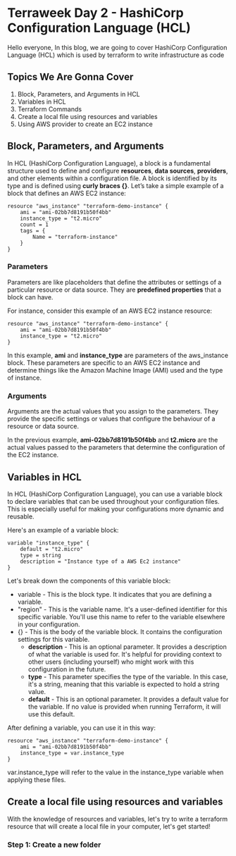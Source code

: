# Terraweek Day 2 - HashiCorp Configuration Language (HCL)
Hello everyone, In this blog, we are going to cover HashiCorp Configuration Language (HCL) which is used by terraform to write infrastructure as code

## Topics We Are Gonna Cover
1. Block, Parameters, and Arguments in HCL
2. Variables in HCL
3. Terraform Commands
4. Create a local file using resources and variables
5. Using AWS provider to create an EC2 instance

## Block, Parameters, and Arguments
In HCL (HashiCorp Configuration Language), a block is a fundamental structure used to define and configure **resources**, **data sources**, **providers**, and other elements within a configuration file. A block is identified by its type and is defined using **curly braces {}**. Let’s take a simple example of a block that defines an AWS EC2 instance:
```
resource "aws_instance" "terraform-demo-instance" {
    ami = "ami-02bb7d8191b50f4bb"
    instance_type = "t2.micro"
    count = 1
    tags = {
        Name = "terraform-instance"
    }
}
```

### Parameters
Parameters are like placeholders that define the attributes or settings of a particular resource or data source. They are **predefined properties** that a block can have.

For instance, consider this example of an AWS EC2 instance resource:
```
resource "aws_instance" "terraform-demo-instance" {
    ami = "ami-02bb7d8191b50f4bb"
    instance_type = "t2.micro"
}
```
In this example, **ami** and **instance_type** are parameters of the aws_instance block. These parameters are specific to an AWS EC2 instance and determine things like the Amazon Machine Image (AMI) used and the type of instance.

### Arguments
Arguments are the actual values that you assign to the parameters. They provide the specific settings or values that configure the behaviour of a resource or data source.

In the previous example, **ami-02bb7d8191b50f4bb** and **t2.micro** are the actual values passed to the parameters that determine the configuration of the EC2 instance. 

## Variables in HCL
In HCL (HashiCorp Configuration Language), you can use a variable block to declare variables that can be used throughout your configuration files. This is especially useful for making your configurations more dynamic and reusable.

Here's an example of a variable block:
```
variable "instance_type" {
    default = "t2.micro"
    type = string
    description = "Instance type of a AWS Ec2 instance"
}
```
Let's break down the components of this variable block:

- variable - This is the block type. It indicates that you are defining a variable.
- "region" - This is the variable name. It's a user-defined identifier for this specific variable. You'll use this name to refer to the variable elsewhere in your configuration.
- {} - This is the body of the variable block. It contains the configuration settings for this variable.
  - **description** - This is an optional parameter. It provides a description of what the variable is used for. It's helpful for providing context to other users (including yourself) who might work with this configuration in the future.
  - **type** - This parameter specifies the type of the variable. In this case, it's a string, meaning that this variable is expected to hold a string value.
  - **default** - This is an optional parameter. It provides a default value for the variable. If no value is provided when running Terraform, it will use this default.
 
After defining a variable, you can use it in this way:
```
resource "aws_instance" "terraform-demo-instance" {
    ami = "ami-02bb7d8191b50f4bb"
    instance_type = var.instance_type
}
```
var.instance_type will refer to the value in the instance_type variable when applying these files.

## Create a local file using resources and variables
With the knowledge of resources and variables, let's try to write a terraform resource that will create a local file in your computer, let's get started!

### Step 1: Create a new folder
